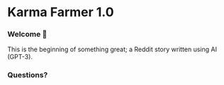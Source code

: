 # Karma Farmer 1.0
### Welcome 👋
This is the beginning of something great; a Reddit story written using AI (GPT-3). 

### **Questions?**

